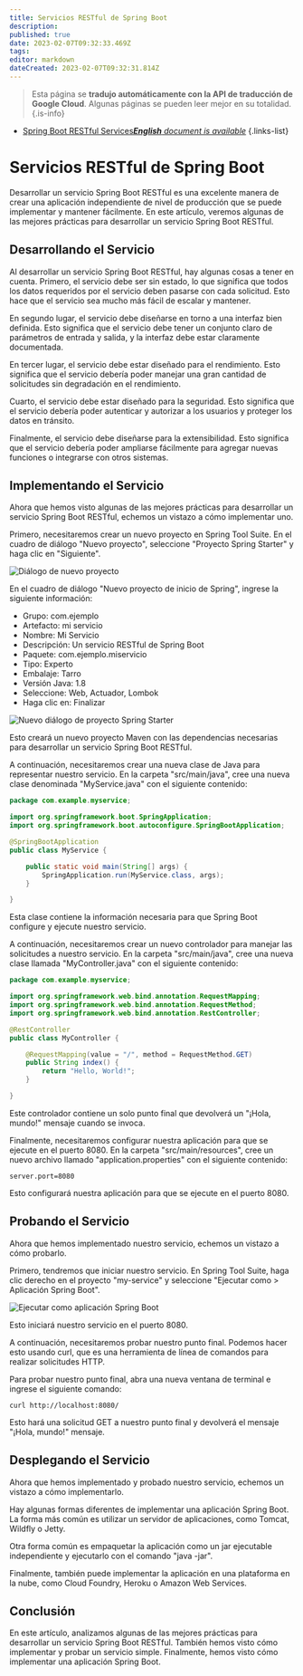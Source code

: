 ```yaml
---
title: Servicios RESTful de Spring Boot
description: 
published: true
date: 2023-02-07T09:32:33.469Z
tags: 
editor: markdown
dateCreated: 2023-02-07T09:32:31.814Z
---
```


> Esta página se **tradujo automáticamente con la API de traducción de Google Cloud**.
Algunas páginas se pueden leer mejor en su totalidad.{.is-info}



- [Spring Boot RESTful Services***English** document is available*](/en/Knowledge-base/Spring-Boot/spring-boot-restful-services)
{.links-list}


# Servicios RESTful de Spring Boot

Desarrollar un servicio Spring Boot RESTful es una excelente manera de crear una aplicación independiente de nivel de producción que se puede implementar y mantener fácilmente. En este artículo, veremos algunas de las mejores prácticas para desarrollar un servicio Spring Boot RESTful.

## Desarrollando el Servicio

Al desarrollar un servicio Spring Boot RESTful, hay algunas cosas a tener en cuenta. Primero, el servicio debe ser sin estado, lo que significa que todos los datos requeridos por el servicio deben pasarse con cada solicitud. Esto hace que el servicio sea mucho más fácil de escalar y mantener.

En segundo lugar, el servicio debe diseñarse en torno a una interfaz bien definida. Esto significa que el servicio debe tener un conjunto claro de parámetros de entrada y salida, y la interfaz debe estar claramente documentada.

En tercer lugar, el servicio debe estar diseñado para el rendimiento. Esto significa que el servicio debería poder manejar una gran cantidad de solicitudes sin degradación en el rendimiento.

Cuarto, el servicio debe estar diseñado para la seguridad. Esto significa que el servicio debería poder autenticar y autorizar a los usuarios y proteger los datos en tránsito.

Finalmente, el servicio debe diseñarse para la extensibilidad. Esto significa que el servicio debería poder ampliarse fácilmente para agregar nuevas funciones o integrarse con otros sistemas.

## Implementando el Servicio

Ahora que hemos visto algunas de las mejores prácticas para desarrollar un servicio Spring Boot RESTful, echemos un vistazo a cómo implementar uno.

Primero, necesitaremos crear un nuevo proyecto en Spring Tool Suite. En el cuadro de diálogo "Nuevo proyecto", seleccione "Proyecto Spring Starter" y haga clic en "Siguiente".

![Diálogo de nuevo proyecto](https://spring.io/guides/gs/rest-service/img/new-project-dialog.png)

En el cuadro de diálogo "Nuevo proyecto de inicio de Spring", ingrese la siguiente información:

* Grupo: com.ejemplo
* Artefacto: mi servicio
* Nombre: Mi Servicio
* Descripción: Un servicio RESTful de Spring Boot
* Paquete: com.ejemplo.miservicio
* Tipo: Experto
* Embalaje: Tarro
* Versión Java: 1.8
* Seleccione: Web, Actuador, Lombok
* Haga clic en: Finalizar

![Nuevo diálogo de proyecto Spring Starter](https://spring.io/guides/gs/rest-service/img/new-spring-starter-project-dialog.png)

Esto creará un nuevo proyecto Maven con las dependencias necesarias para desarrollar un servicio Spring Boot RESTful.

A continuación, necesitaremos crear una nueva clase de Java para representar nuestro servicio. En la carpeta "src/main/java", cree una nueva clase denominada "MyService.java" con el siguiente contenido:

```java
package com.example.myservice;

import org.springframework.boot.SpringApplication;
import org.springframework.boot.autoconfigure.SpringBootApplication;

@SpringBootApplication
public class MyService {

    public static void main(String[] args) {
        SpringApplication.run(MyService.class, args);
    }

}
```

Esta clase contiene la información necesaria para que Spring Boot configure y ejecute nuestro servicio.

A continuación, necesitaremos crear un nuevo controlador para manejar las solicitudes a nuestro servicio. En la carpeta "src/main/java", cree una nueva clase llamada "MyController.java" con el siguiente contenido:

```java
package com.example.myservice;

import org.springframework.web.bind.annotation.RequestMapping;
import org.springframework.web.bind.annotation.RequestMethod;
import org.springframework.web.bind.annotation.RestController;

@RestController
public class MyController {

    @RequestMapping(value = "/", method = RequestMethod.GET)
    public String index() {
        return "Hello, World!";
    }

}
```

Este controlador contiene un solo punto final que devolverá un "¡Hola, mundo!" mensaje cuando se invoca.

Finalmente, necesitaremos configurar nuestra aplicación para que se ejecute en el puerto 8080. En la carpeta "src/main/resources", cree un nuevo archivo llamado "application.properties" con el siguiente contenido:

```
server.port=8080
```

Esto configurará nuestra aplicación para que se ejecute en el puerto 8080.

## Probando el Servicio

Ahora que hemos implementado nuestro servicio, echemos un vistazo a cómo probarlo.

Primero, tendremos que iniciar nuestro servicio. En Spring Tool Suite, haga clic derecho en el proyecto "my-service" y seleccione "Ejecutar como > Aplicación Spring Boot".

![Ejecutar como aplicación Spring Boot](https://spring.io/guides/gs/rest-service/img/run-as-spring-boot-app.png)

Esto iniciará nuestro servicio en el puerto 8080.

A continuación, necesitaremos probar nuestro punto final. Podemos hacer esto usando curl, que es una herramienta de línea de comandos para realizar solicitudes HTTP.

Para probar nuestro punto final, abra una nueva ventana de terminal e ingrese el siguiente comando:

```
curl http://localhost:8080/
```

Esto hará una solicitud GET a nuestro punto final y devolverá el mensaje "¡Hola, mundo!" mensaje.

## Desplegando el Servicio

Ahora que hemos implementado y probado nuestro servicio, echemos un vistazo a cómo implementarlo.

Hay algunas formas diferentes de implementar una aplicación Spring Boot. La forma más común es utilizar un servidor de aplicaciones, como Tomcat, Wildfly o Jetty.

Otra forma común es empaquetar la aplicación como un jar ejecutable independiente y ejecutarlo con el comando "java -jar".

Finalmente, también puede implementar la aplicación en una plataforma en la nube, como Cloud Foundry, Heroku o Amazon Web Services.

## Conclusión

En este artículo, analizamos algunas de las mejores prácticas para desarrollar un servicio Spring Boot RESTful. También hemos visto cómo implementar y probar un servicio simple. Finalmente, hemos visto cómo implementar una aplicación Spring Boot.